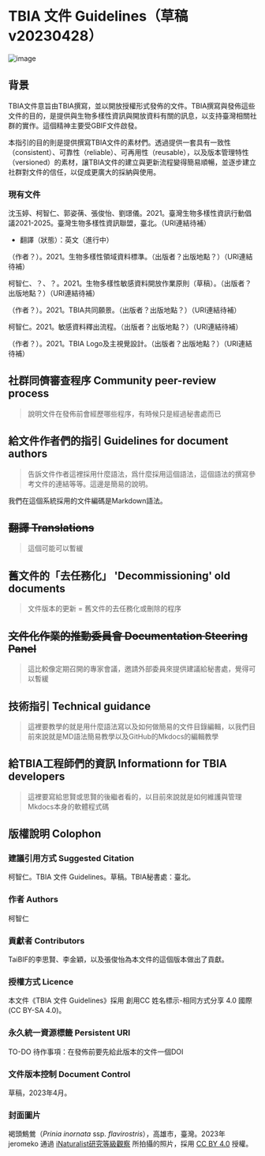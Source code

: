 # TBIA 文件 Guidelines（草稿v20230428）

![image](https://user-images.githubusercontent.com/31880136/233522688-4c118c11-2d17-4a99-ba1e-621f3c3241dc.png)

## 背景
TBIA文件意旨由TBIA撰寫，並以開放授權形式發佈的文件。TBIA撰寫與發佈這些文件的目的，是提供與生物多樣性資訊與開放資料有關的訊息，以支持臺灣相關社群的實作。這個精神主要受GBIF文件啟發。

本指引的目的則是提供撰寫TBIA文件的素材們。透過提供一套具有一致性（consistent）、可靠性（reliable）、可再用性（reusable），以及版本管理特性（versioned）的素材，讓TBIA文件的建立與更新流程變得簡易順暢，並逐步建立社群對文件的信任，以促成更廣大的採納與使用。

### 現有文件
沈玉婷、柯智仁、郭姿蒨、張俊怡、劉璟儀。2021。臺灣生物多樣性資訊行動倡議2021-2025。臺灣生物多樣性資訊聯盟，臺北。（URI連結待補）
* 翻譯（狀態）：英文（進行中）

（作者？）。2021。生物多樣性領域資料標準。（出版者？出版地點？）（URI連結待補）

柯智仁、？、？。2021。生物多樣性敏感資料開放作業原則（草稿）。（出版者？出版地點？）（URI連結待補）

（作者？）。2021。TBIA共同願景。（出版者？出版地點？）（URI連結待補）

柯智仁。2021。敏感資料釋出流程。（出版者？出版地點？）（URI連結待補）

（作者？）。2021。TBIA Logo及主視覺設計。（出版者？出版地點？）（URI連結待補）

## 社群同儕審查程序 Community peer-review process
> 說明文件在發佈前會經歷哪些程序，有時候只是經過秘書處而已

## 給文件作者們的指引 Guidelines for document authors
> 告訴文件作者這裡採用什麼語法，爲什麼採用這個語法，這個語法的撰寫參考文件的連結等等。這邊是簡易的說明。

我們在這個系統採用的文件編碼是Markdown語法。


## ~~翻譯 Translations~~
> 這個可能可以暫緩

## 舊文件的「去任務化」 'Decommissioning' old documents
> 文件版本的更新 = 舊文件的去任務化或刪除的程序 

## ~~文件化作業的推動委員會 Documentation Steering Panel~~
> 這比較像定期召開的專家會議，邀請外部委員來提供建議給秘書處，覺得可以暫緩

## 技術指引 Technical guidance
> 這裡要教學的就是用什麼語法寫以及如何做簡易的文件目錄編輯，以我們目前來說就是MD語法簡易教學以及GitHub的Mkdocs的編輯教學

## 給TBIA工程師們的資訊 Informationn for TBIA developers
> 這裡要寫給思賢或思賢的後繼者看的，以目前來說就是如何維護與管理Mkdocs本身的軟體程式碼

## 版權說明 Colophon
### 建議引用方式 Suggested Citation
柯智仁。TBIA 文件 Guidelines。草稿。TBIA秘書處：臺北。

### 作者 Authors
柯智仁

### 貢獻者 Contributors
TaiBIF的李思賢、李金穎，以及張俊怡為本文件的這個版本做出了貢獻。

### 授權方式 Licence
本文件《TBIA 文件 Guidelines》採用 創用CC 姓名標示-相同方式分享 4.0 國際 (CC BY-SA 4.0)。

### 永久統一資源標籤 Persistent URI
TO-DO 待作事項：在發佈前要先給此版本的文件一個DOI

### 文件版本控制 Document Control
草稿，2023年4月。

### 封面圖片
褐頭鷦鶯（*Prinia inornata* ssp. *flavirostris*），高雄市，臺灣。2023年 jeromeko 通過 [iNaturalist研究等級觀察](https://www.inaturalist.org/observations/154047981) 所拍攝的照片，採用 [CC BY 4.0](https://creativecommons.org/licenses/by/4.0/deed.zh_TW) 授權。
